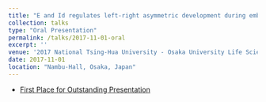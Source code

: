 ```yaml
---
title: "E and Id regulates left-right asymmetric development during embryonic development of *Drosophila*"
collection: talks
type: "Oral Presentation"
permalink: /talks/2017-11-01-oral
excerpt: ''
venue: '2017 National Tsing-Hua University - Osaka University Life Science Student Symposium'
date: 2017-11-01
location: "Nambu-Hall, Osaka, Japan"
---
```


- [First Place for Outstanding Presentation](https://ishibaki.github.io/awards/2017-Nov-First-Place-for-Outstanding-Presentation)
